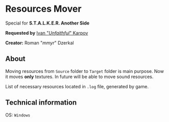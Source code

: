 # Resources Mover
Special for **S.T.A.L.K.E.R. Another Side**

**Requested by**  [Ivan "_Unfaithful_" Karpov](https://vk.com/id83712522)

**Creator:** Roman "_mmyr_" Dzerkal


## About
Moving resources from `Source` folder to `Target` folder is main purpose.
Now it moves **only** textures. In future will be able to move sound resources.

List of necessary resources located in `.log` file, generated by game.

## Technical information
OS: `Windows`